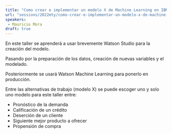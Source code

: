 ```yaml
---
title: "Como crear e implementar un modelo X de Machine Learning en IBM Watson"
url: "sessions/2022mty/como-crear-e-implementar-un-modelo-x-de-machine-learning-en-ibm-watson"
speakers:
 - Mauricio Mora
draft: true
---
```


En este taller se aprenderá a usar brevemente Watson Studio para la creación del modelo. 

Pasando por la preparación de los datos, creación de nuevas variables y el modelado. 

Posteriormente se usará Watson Machine Learning para ponerlo en producción.

Entre las alternativas de trabajo (modelo X) se puede escoger uno y solo uno modelo para este taller entre: 

- Pronóstico de la demanda
- Calificación de un crédito
- Deserción de un cliente
- Siguiente mejor producto a ofrecer
- Propensión de compra